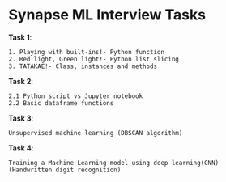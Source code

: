 # Synapse ML Interview Tasks
**Task 1**:

    1. Playing with built-ins!- Python function    
    2. Red light, Green light!- Python list slicing
    3. TATAKAE!- Class, instances and methods
 
 **Task 2**:
 
    2.1 Python script vs Jupyter notebook
    2.2 Basic dataframe functions
  
 **Task 3**:
 
    Unsupervised machine learning (DBSCAN algorithm)
  
 **Task 4**:
 
    Training a Machine Learning model using deep learning(CNN)
    (Handwritten digit recognition)

